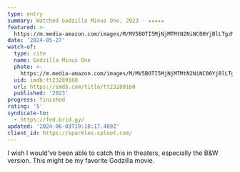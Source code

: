 ```yaml
---
type: entry
summary: Watched Godzilla Minus One, 2023 - ★★★★★
featured: >-
  https://m.media-amazon.com/images/M/MV5BOTI5MjNjMTMtN2NiNC00YjBlLTgzMWQtMGRhZDZkYmY1NGU2XkEyXkFqcGdeQXVyNTgyNTA4MjM@._V1_SX300.jpg
date: '2024-05-27'
watch-of:
  type: cite
  name: Godzilla Minus One
  photo: >-
    https://m.media-amazon.com/images/M/MV5BOTI5MjNjMTMtN2NiNC00YjBlLTgzMWQtMGRhZDZkYmY1NGU2XkEyXkFqcGdeQXVyNTgyNTA4MjM@._V1_SX300.jpg
  uid: imdb:tt23289160
  url: https://imdb.com/title/tt23289160
  published: '2023'
progress: finished
rating: '5'
syndicate-to:
  - https://fed.brid.gy/
updated: '2024-06-03T19:18:17.489Z'
client_id: https://sparkles.sploot.com/
---
```

I wish I would've been able to catch this in theaters, especially the B&W version. This might be my favorite Godzilla movie.
